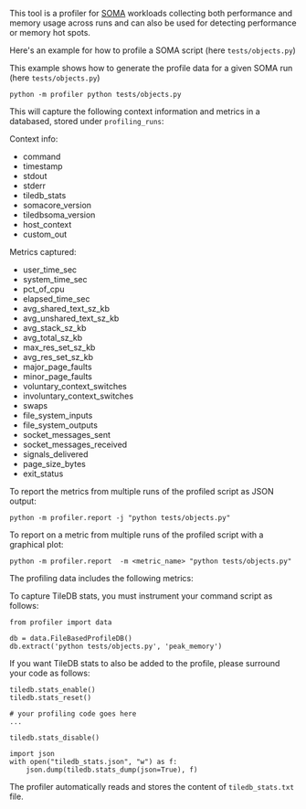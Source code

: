 This tool is a profiler for [SOMA](https://github.com/single-cell-data/SOMA/tree/main) workloads collecting both performance and memory usage across runs and can also be used for detecting performance or memory hot spots.

Here's an example for how to profile a SOMA script (here `tests/objects.py`)

This example shows how to generate the profile data for a given SOMA run (here `tests/objects.py`)

```shell
python -m profiler python tests/objects.py
```

This will capture the following context information and metrics in a databased, stored under `profiling_runs`:

Context info:

- command
- timestamp
- stdout
- stderr
- tiledb_stats
- somacore_version
- tiledbsoma_version
- host_context
- custom_out

Metrics captured:

- user_time_sec
- system_time_sec
- pct_of_cpu
- elapsed_time_sec
- avg_shared_text_sz_kb
- avg_unshared_text_sz_kb
- avg_stack_sz_kb
- avg_total_sz_kb
- max_res_set_sz_kb
- avg_res_set_sz_kb
- major_page_faults
- minor_page_faults
- voluntary_context_switches
- involuntary_context_switches
- swaps
- file_system_inputs
- file_system_outputs
- socket_messages_sent
- socket_messages_received
- signals_delivered
- page_size_bytes
- exit_status

To report the metrics from multiple runs of the profiled script as JSON output:

```shell
python -m profiler.report -j "python tests/objects.py"
```

To report on a metric from multiple runs of the profiled script with a graphical plot:

```shell
python -m profiler.report  -m <metric_name> "python tests/objects.py"
```

The profiling data includes the following metrics:

To capture TileDB stats, you must instrument your command script as follows:

```code
from profiler import data

db = data.FileBasedProfileDB()
db.extract('python tests/objects.py', 'peak_memory')
```

If you want TileDB stats to also be added to the profile, please surround your code as follows:

```code
tiledb.stats_enable()
tiledb.stats_reset()

# your profiling code goes here
...

tiledb.stats_disable()

import json
with open("tiledb_stats.json", "w") as f:
    json.dump(tiledb.stats_dump(json=True), f)

```

The profiler automatically reads and stores the content of `tiledb_stats.txt` file.
